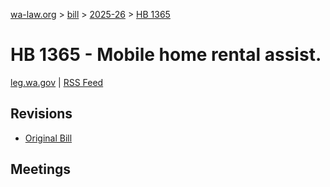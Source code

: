 [wa-law.org](/) > [bill](/bill/) > [2025-26](/bill/2025-26/) > [HB 1365](/bill/2025-26/hb/1365/)

# HB 1365 - Mobile home rental assist.
[leg.wa.gov](https://app.leg.wa.gov/billsummary?BillNumber=1365&Year=2025&Initiative=false) | [RSS Feed](./rss.xml)

## Revisions
* [Original Bill](1/)

## Meetings